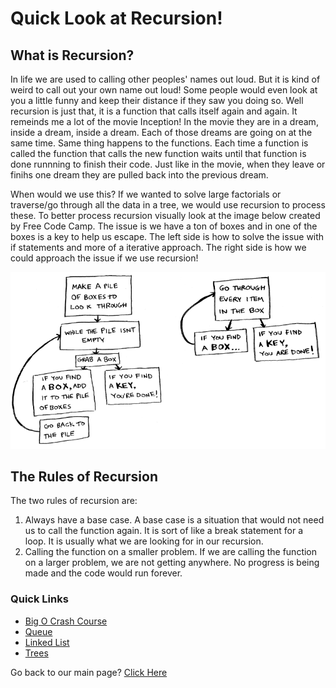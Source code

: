 # Quick Look at Recursion!

## What is Recursion?
In life we are used to calling other peoples' names out loud. But it is kind of weird to call out your own name out loud! Some people would even look at you a little funny and keep their distance if they saw you doing so. Well recursion is just that, it is a function that calls itself again and again. It remeinds me a lot of the movie Inception! In the movie they are in a dream, inside a dream, inside a dream. Each of those dreams are going on at the same time. Same thing happens to the functions. Each time a function is called the function that calls the new function waits until that function is done runnning to finish their code. Just like in the movie, when they leave or finihs one dream they are pulled back into the previous dream. 

When would we use this? If we wanted to solve large factorials or traverse/go through all the data in a tree, we would use recursion to process these. To better process recursion visually look at the image below created by Free Code Camp. The issue is we have a ton of boxes and in one of the boxes is a key to help us escape. The left side is how to solve the issue with if statements and more of a iterative approach. The right side is how we could approach the issue if we use recursion!

![Recursion Example](recursionex.png)

## The Rules of Recursion
The two rules of recursion are:

1) Always have a base case. A base case is a situation that would not need us to call the function again. It is sort of like a break statement for a loop. It is usually what we are looking for in our recursion. 
2) Calling the function on a smaller problem. If we are calling the function on a larger problem, we are not getting anywhere. No progress is being made and the code would run forever. 


### Quick Links
* [Big O Crash Course](BIGO.md)
* [Queue](QUEUE.md)
* [Linked List](LINKEDLIST.md)
* [Trees](TREES.md)

Go back to our main page? [Click Here](README.md)
